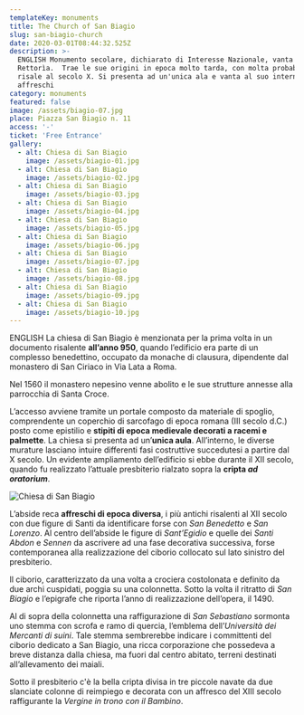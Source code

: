 ```yaml
---
templateKey: monuments
title: The Church of San Biagio
slug: san-biagio-church
date: 2020-03-01T08:44:32.525Z
description: >-
  ENGLISH Monumento secolare, dichiarato di Interesse Nazionale, vanta il titolo di
  Rettorìa.  Trae le sue origini in epoca molto tarda, con molta probabilità
  risale al secolo X. Si presenta ad un'unica ala e vanta al suo interno diversi
  affreschi
category: monuments
featured: false
image: /assets/biagio-07.jpg
place: Piazza San Biagio n. 11
access: '-'
ticket: 'Free Entrance'
gallery:
  - alt: Chiesa di San Biagio
    image: /assets/biagio-01.jpg
  - alt: Chiesa di San Biagio
    image: /assets/biagio-02.jpg
  - alt: Chiesa di San Biagio
    image: /assets/biagio-03.jpg
  - alt: Chiesa di San Biagio
    image: /assets/biagio-04.jpg
  - alt: Chiesa di San Biagio
    image: /assets/biagio-05.jpg
  - alt: Chiesa di San Biagio
    image: /assets/biagio-06.jpg
  - alt: Chiesa di San Biagio
    image: /assets/biagio-07.jpg
  - alt: Chiesa di San Biagio
    image: /assets/biagio-08.jpg
  - alt: Chiesa di San Biagio
    image: /assets/biagio-09.jpg
  - alt: Chiesa di San Biagio
    image: /assets/biagio-10.jpg
---
```

ENGLISH La chiesa di San Biagio è menzionata per la prima volta in un documento risalente **all’anno 950**, quando l’edificio era parte di un complesso benedettino, occupato da monache di clausura, dipendente dal monastero di San Ciriaco in Via Lata a Roma.

Nel 1560 il monastero nepesino venne abolito e le sue strutture annesse alla parrocchia di Santa Croce.

L’accesso avviene tramite un portale composto da materiale di spoglio, comprendente un coperchio di sarcofago di epoca romana (III secolo d.C.) posto come epistilio e **stipiti di epoca medievale decorati a racemi e palmette**. La chiesa si presenta ad un’**unica aula**. All’interno, le diverse murature lasciano intuire differenti fasi costruttive succedutesi a partire dal X secolo. Un evidente ampliamento dell’edificio si ebbe durante il XII secolo, quando fu realizzato l’attuale presbiterio rialzato sopra la **cripta *ad oratorium***.

![Chiesa di San Biagio](/assets/biagio-05.jpg)

L’abside reca **affreschi di epoca diversa**, i più antichi risalenti al XII secolo con due figure di Santi da identificare forse con *San Benedetto* e *San Lorenzo*. Al centro dell’abside le figure di *Sant’Egidio* e quelle dei *Santi Abdon* e *Sennen* da ascrivere ad una fase decorativa successiva, forse contemporanea alla realizzazione del ciborio collocato sul lato sinistro del presbiterio.

Il ciborio, caratterizzato da una volta a crociera costolonata e definito da due archi cuspidati, poggia su una colonnetta. Sotto la volta il ritratto di *San Biagio* e l’epigrafe che riporta l’anno di realizzazione dell’opera, il 1490.

Al di sopra della colonnetta una raffigurazione di *San Sebastiano* sormonta uno stemma con scrofa e ramo di quercia, l’emblema dell’*Università dei Mercanti di suini*. Tale stemma sembrerebbe indicare i committenti del ciborio dedicato a San Biagio, una ricca corporazione che possedeva a breve distanza dalla chiesa, ma fuori dal centro abitato, terreni destinati all’allevamento dei maiali.

Sotto il presbiterio c'è la bella cripta divisa in tre piccole navate da due slanciate colonne di reimpiego e decorata con un affresco del XIII secolo raffigurante la *Vergine in trono con il Bambino*.
